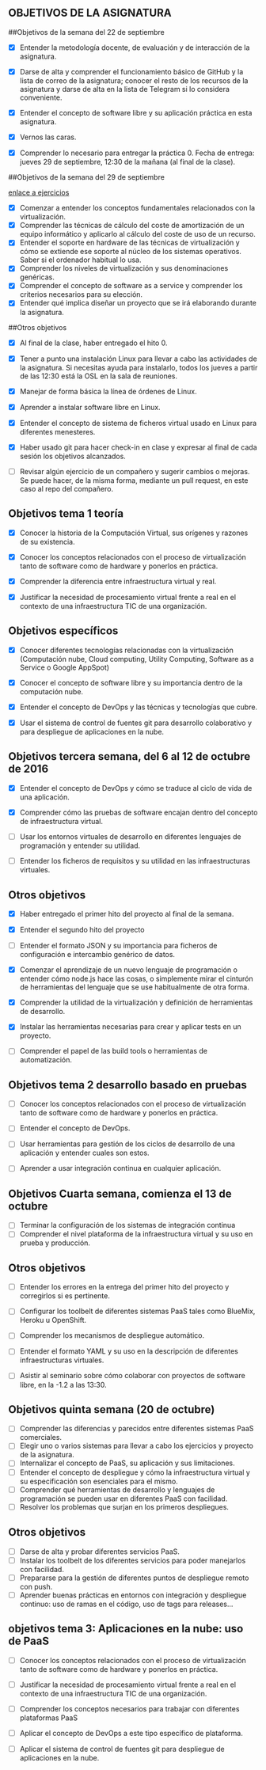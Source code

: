 ## OBJETIVOS DE LA ASIGNATURA

##Objetivos de la semana del 22 de septiembre


- [x]   Entender la metodología docente, de evaluación y de interacción de la asignatura.
- [x]   Darse de alta y comprender el funcionamiento básico de GitHub y la lista de correo de la asignatura; conocer el resto de los recursos de la asignatura y darse de alta en la lista de Telegram si lo considera conveniente.
- [x]   Entender el concepto de software libre y su aplicación práctica en esta asignatura.
- [x]   Vernos las caras.
- [x]   Comprender lo necesario para entregar la práctica 0. Fecha de entrega: jueves 29 de septiembre, 12:30 de la mañana (al final de la clase).


##Objetivos de la semana del 29 de septiembre

[enlace a ejercicios](https://github.com/Sergiopopoulos/EjerciciosIV/blob/master/ejerciciostema1.md)
	
- [x] Comenzar a entender los conceptos fundamentales relacionados con la virtualización.
- [x] Comprender las técnicas de cálculo del coste de amortización de un equipo informático y aplicarlo al cálculo del coste de uso de un recurso.
- [x] Entender el soporte en hardware de las técnicas de virtualización y cómo se extiende ese soporte al núcleo de los sistemas operativos. Saber si el ordenador habitual lo usa.
- [x] Comprender los niveles de virtualización y sus denominaciones genéricas.
- [x] Comprender el concepto de software as a service y comprender los criterios necesarios para su elección.
- [x] Entender qué implica diseñar un proyecto que se irá elaborando durante la asignatura.

##Otros objetivos

- [x] Al final de la clase, haber entregado el hito 0.
- [x] Tener a punto una instalación Linux para llevar a cabo las actividades de la asignatura. Si necesitas ayuda para instalarlo, todos los jueves a partir de las 12:30 está la OSL en la sala de reuniones.
- [x] Manejar de forma básica la línea de órdenes de Linux.
- [x] Aprender a instalar software libre en Linux.
- [x] Entender el concepto de sistema de ficheros virtual usado en Linux para diferentes menesteres.
- [x] Haber usado git para hacer check-in en clase y expresar al final de cada sesión los objetivos alcanzados.
- [ ] Revisar algún ejercicio de un compañero y sugerir cambios o mejoras. Se puede hacer, de la misma forma, mediante un pull request, en este caso al repo del compañero.


## Objetivos tema 1 teoría

- [x] Conocer la historia de la Computación Virtual, sus orígenes y razones de su existencia.

- [x] Conocer los conceptos relacionados con el proceso de virtualización tanto de software como de hardware y ponerlos en práctica.

- [x] Comprender la diferencia entre infraestructura virtual y real.

- [x] Justificar la necesidad de procesamiento virtual frente a real en el contexto de una infraestructura TIC de una organización.

## Objetivos específicos

- [x] Conocer diferentes tecnologías relacionadas con la virtualización (Computación nube, Cloud computing, Utility Computing, Software as a Service o Google AppSpot)

- [x] Conocer el concepto de software libre y su importancia dentro de la computación nube.

- [x] Entender el concepto de DevOps y las técnicas y tecnologías que cubre.

- [x] Usar el sistema de control de fuentes git para desarrollo colaborativo y para despliegue de aplicaciones en la nube.


## Objetivos tercera semana, del 6 al 12 de octubre de 2016



  - [x] Entender el concepto de DevOps y cómo se traduce al ciclo de vida de una aplicación.

  - [x] Comprender cómo las pruebas de software encajan dentro del concepto de infraestructura virtual.

  - [ ] Usar los entornos virtuales de desarrollo en diferentes lenguajes de programación y entender su utilidad.

  - [ ] Entender los ficheros de requisitos y su utilidad en las infraestructuras virtuales.


## Otros objetivos

   - [x] Haber entregado el primer hito del proyecto al final de la semana.

   - [x] Entender el segundo hito del proyecto

   - [ ] Entender el formato JSON y su importancia para ficheros de configuración e intercambio genérico de datos.

   - [x] Comenzar el aprendizaje de un nuevo lenguaje de programación o entender cómo node.js hace las cosas, o simplemente mirar el cinturón de herramientas del lenguaje que se use habitualmente de otra forma.

   - [x] Comprender la utilidad de la virtualización y definición de herramientas de desarrollo.

   - [x] Instalar las herramientas necesarias para crear y aplicar tests en un proyecto.

   - [ ] Comprender el papel de las build tools o herramientas de automatización.

## Objetivos tema 2 desarrollo basado en pruebas


   - [ ] Conocer los conceptos relacionados con el proceso de virtualización tanto de software como de hardware y ponerlos en práctica.
   - [ ] Entender el concepto de DevOps.
   - [ ] Usar herramientas para gestión de los ciclos de desarrollo de una aplicación y entender cuales son estos.
   - [ ] Aprender a usar integración continua en cualquier aplicación.



## Objetivos Cuarta semana, comienza el 13 de octubre


   - [ ] Terminar la configuración de los sistemas de integración continua
   - [ ] Comprender el nivel plataforma de la infraestructura virtual y su uso en prueba y producción.

## Otros objetivos 



   - [ ] Entender los errores en la entrega del primer hito del proyecto y corregirlos si es pertinente.
   - [ ] Configurar los toolbelt de diferentes sistemas PaaS tales como BlueMix, Heroku u OpenShift.
   - [ ] Comprender los mecanismos de despliegue automático.
   - [ ] Entender el formato YAML y su uso en la descripción de diferentes infraestructuras virtuales.
   - [ ] Asistir al seminario sobre cómo colaborar con proyectos de software libre, en la -1.2 a las 13:30.


## Objetivos quinta semana (20 de octubre)

   - [ ] Comprender las diferencias y parecidos entre diferentes sistemas PaaS comerciales.
   - [ ] Elegir uno o varios sistemas para llevar a cabo los ejercicios y proyecto de la asignatura.
   - [ ] Internalizar el concepto de PaaS, su aplicación y sus limitaciones.
   - [ ] Entender el concepto de despliegue y cómo la infraestructura virtual y su especificación son esenciales para el mismo.
   - [ ] Comprender qué herramientas de desarrollo y lenguajes de programación se pueden usar en diferentes PaaS con facilidad.
   - [ ] Resolver los problemas que surjan en los primeros despliegues.

## Otros objetivos

   - [ ] Darse de alta y probar diferentes servicios PaaS.
   - [ ] Instalar los toolbelt de los diferentes servicios para poder manejarlos con facilidad.
   - [ ] Prepararse para la gestión de diferentes puntos de despliegue remoto con push.
   - [ ] Aprender buenas prácticas en entornos con integración y despliegue continuo: uso de ramas en el código, uso de tags para releases...

## objetivos tema 3: Aplicaciones en la nube: uso de PaaS



   - [ ] Conocer los conceptos relacionados con el proceso de virtualización tanto de software como de hardware y ponerlos en práctica.

   - [ ] Justificar la necesidad de procesamiento virtual frente a real en el contexto de una infraestructura TIC de una organización.

   - [ ] Comprender los conceptos necesarios para trabajar con diferentes plataformas PaaS

   - [ ] Aplicar el concepto de DevOps a este tipo específico de plataforma.

   - [ ] Aplicar el sistema de control de fuentes git para despliegue de aplicaciones en la nube.




